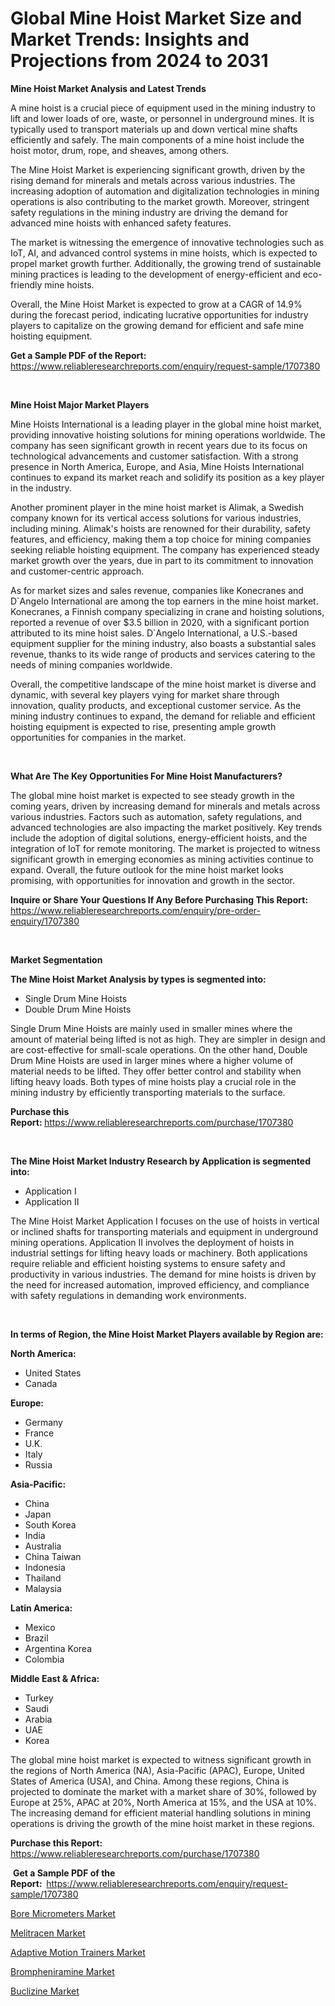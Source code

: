 <p><h1>Global Mine Hoist Market Size and Market Trends: Insights and Projections from 2024 to 2031</h1></p><p><strong>Mine Hoist Market Analysis and Latest Trends</strong></p>
<p><p>A mine hoist is a crucial piece of equipment used in the mining industry to lift and lower loads of ore, waste, or personnel in underground mines. It is typically used to transport materials up and down vertical mine shafts efficiently and safely. The main components of a mine hoist include the hoist motor, drum, rope, and sheaves, among others.</p><p>The Mine Hoist Market is experiencing significant growth, driven by the rising demand for minerals and metals across various industries. The increasing adoption of automation and digitalization technologies in mining operations is also contributing to the market growth. Moreover, stringent safety regulations in the mining industry are driving the demand for advanced mine hoists with enhanced safety features.</p><p>The market is witnessing the emergence of innovative technologies such as IoT, AI, and advanced control systems in mine hoists, which is expected to propel market growth further. Additionally, the growing trend of sustainable mining practices is leading to the development of energy-efficient and eco-friendly mine hoists.</p><p>Overall, the Mine Hoist Market is expected to grow at a CAGR of 14.9% during the forecast period, indicating lucrative opportunities for industry players to capitalize on the growing demand for efficient and safe mine hoisting equipment.</p></p>
<p><strong>Get a Sample PDF of the Report:&nbsp;</strong> <a href="https://www.reliableresearchreports.com/enquiry/request-sample/1707380">https://www.reliableresearchreports.com/enquiry/request-sample/1707380</a></p>
<p>&nbsp;</p>
<p><strong>Mine Hoist Major Market Players</strong></p>
<p><p>Mine Hoists International is a leading player in the global mine hoist market, providing innovative hoisting solutions for mining operations worldwide. The company has seen significant growth in recent years due to its focus on technological advancements and customer satisfaction. With a strong presence in North America, Europe, and Asia, Mine Hoists International continues to expand its market reach and solidify its position as a key player in the industry.</p><p>Another prominent player in the mine hoist market is Alimak, a Swedish company known for its vertical access solutions for various industries, including mining. Alimak's hoists are renowned for their durability, safety features, and efficiency, making them a top choice for mining companies seeking reliable hoisting equipment. The company has experienced steady market growth over the years, due in part to its commitment to innovation and customer-centric approach.</p><p>As for market sizes and sales revenue, companies like Konecranes and D`Angelo International are among the top earners in the mine hoist market. Konecranes, a Finnish company specializing in crane and hoisting solutions, reported a revenue of over $3.5 billion in 2020, with a significant portion attributed to its mine hoist sales. D`Angelo International, a U.S.-based equipment supplier for the mining industry, also boasts a substantial sales revenue, thanks to its wide range of products and services catering to the needs of mining companies worldwide.</p><p>Overall, the competitive landscape of the mine hoist market is diverse and dynamic, with several key players vying for market share through innovation, quality products, and exceptional customer service. As the mining industry continues to expand, the demand for reliable and efficient hoisting equipment is expected to rise, presenting ample growth opportunities for companies in the market.</p></p>
<p>&nbsp;</p>
<p><strong>What Are The Key Opportunities For Mine Hoist Manufacturers?</strong></p>
<p><p>The global mine hoist market is expected to see steady growth in the coming years, driven by increasing demand for minerals and metals across various industries. Factors such as automation, safety regulations, and advanced technologies are also impacting the market positively. Key trends include the adoption of digital solutions, energy-efficient hoists, and the integration of IoT for remote monitoring. The market is projected to witness significant growth in emerging economies as mining activities continue to expand. Overall, the future outlook for the mine hoist market looks promising, with opportunities for innovation and growth in the sector.</p></p>
<p><strong>Inquire or Share Your Questions If Any Before Purchasing This Report:</strong> <a href="https://www.reliableresearchreports.com/enquiry/pre-order-enquiry/1707380">https://www.reliableresearchreports.com/enquiry/pre-order-enquiry/1707380</a></p>
<p>&nbsp;</p>
<p><strong>Market Segmentation</strong></p>
<p><strong>The Mine Hoist Market Analysis by types is segmented into:</strong></p>
<p><ul><li>Single Drum Mine Hoists</li><li>Double Drum Mine Hoists</li></ul></p>
<p><p>Single Drum Mine Hoists are mainly used in smaller mines where the amount of material being lifted is not as high. They are simpler in design and are cost-effective for small-scale operations. On the other hand, Double Drum Mine Hoists are used in larger mines where a higher volume of material needs to be lifted. They offer better control and stability when lifting heavy loads. Both types of mine hoists play a crucial role in the mining industry by efficiently transporting materials to the surface.</p></p>
<p><strong>Purchase this Report:&nbsp;</strong><a href="https://www.reliableresearchreports.com/purchase/1707380">https://www.reliableresearchreports.com/purchase/1707380</a></p>
<p>&nbsp;</p>
<p><strong>The Mine Hoist Market Industry Research by Application is segmented into:</strong></p>
<p><ul><li>Application I</li><li>Application II</li></ul></p>
<p><p>The Mine Hoist Market Application I focuses on the use of hoists in vertical or inclined shafts for transporting materials and equipment in underground mining operations. Application II involves the deployment of hoists in industrial settings for lifting heavy loads or machinery. Both applications require reliable and efficient hoisting systems to ensure safety and productivity in various industries. The demand for mine hoists is driven by the need for increased automation, improved efficiency, and compliance with safety regulations in demanding work environments.</p></p>
<p>&nbsp;</p>
<p><strong>In terms of Region, the Mine Hoist Market Players available by Region are:</strong></p>
<p>
    <p> <strong> North America: </strong>
        <ul>
            <li>United States</li>
            <li>Canada</li>
        </ul>
        </p> 
    <p> <strong> Europe: </strong>
        <ul>
            <li>Germany</li>
            <li>France</li>
            <li>U.K.</li>
            <li>Italy</li>
            <li>Russia</li>
        </ul>
        </p> 
    <p> <strong> Asia-Pacific: </strong>
        <ul>
            <li>China</li>
            <li>Japan</li>
            <li>South Korea</li>
            <li>India</li>
            <li>Australia</li>
            <li>China Taiwan</li>
            <li>Indonesia</li>
            <li>Thailand</li>
            <li>Malaysia</li>
        </ul>
        </p> 
    <p> <strong> Latin America: </strong>
        <ul>
            <li>Mexico</li>
            <li>Brazil</li>
            <li>Argentina Korea</li>
            <li>Colombia</li>
        </ul>
        </p> 
    <p> <strong> Middle East & Africa: </strong>
        <ul>
            <li>Turkey</li>
            <li>Saudi</li>
            <li>Arabia</li>
            <li>UAE</li>
            <li>Korea</li>
        </ul>
    </p>
    </p>
<p><p>The global mine hoist market is expected to witness significant growth in the regions of North America (NA), Asia-Pacific (APAC), Europe, United States of America (USA), and China. Among these regions, China is projected to dominate the market with a market share of 30%, followed by Europe at 25%, APAC at 20%, North America at 15%, and the USA at 10%. The increasing demand for efficient material handling solutions in mining operations is driving the growth of the mine hoist market in these regions.</p></p>
<p><strong>Purchase this Report: </strong><a href="https://www.reliableresearchreports.com/purchase/1707380">https://www.reliableresearchreports.com/purchase/1707380</a></p>
<p>&nbsp;<strong>Get a Sample PDF of the Report:&nbsp;&nbsp;</strong><a href="https://www.reliableresearchreports.com/enquiry/request-sample/1707380">https://www.reliableresearchreports.com/enquiry/request-sample/1707380</a></p>
<p><strong></strong></p>
<p><p><a href="https://github.com/jhcraigie/Market-Research-Report-List-2/blob/main/bore-micrometers-market.md">Bore Micrometers Market</a></p><p><a href="https://medium.com/@beverlyfields2012/decoding-melitracen-market-metrics-market-share-trends-and-growth-patterns-1c365be92db5">Melitracen Market</a></p><p><a href="https://github.com/sonuprakash1/Market-Research-Report-List-1/blob/main/adaptive-motion-trainers-market.md">Adaptive Motion Trainers Market</a></p><p><a href="https://medium.com/@tammyjones1939/brompheniramine-market-outlook-industry-overview-and-forecast-2024-to-2031-d8bcb278dc5c">Brompheniramine Market</a></p><p><a href="https://medium.com/@tammyjones1939/buclizine-market-comprehensive-assessment-by-type-application-and-geography-45052416a9ef">Buclizine Market</a></p></p>